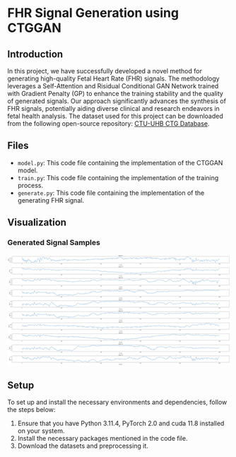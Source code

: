 # FHR Signal Generation using CTGGAN

## Introduction
In this project, we have successfully developed a novel method for generating high-quality Fetal Heart Rate (FHR) signals. The methodology leverages a Self-Attention and Risidual Conditional GAN Network trained with Gradient Penalty (GP) to enhance the training stability and the quality of generated signals. Our approach significantly advances the synthesis of FHR signals, potentially aiding diverse clinical and research endeavors in fetal health analysis. The dataset used for this project can be downloaded from the following open-source repository: [CTU-UHB CTG Database](https://physionet.org/content/ctu-uhb-ctgdb/1.0.0/).

## Files
- `model.py`: This code file containing the implementation of the CTGGAN model.
- `train.py`: This code file containing the implementation of the training process.
- `generate.py`: This code file containing the implementation of the generating FHR signal.

## Visualization

### Generated Signal Samples
![Generated Signal Samples](Signal.png)


## Setup
To set up and install the necessary environments and dependencies, follow the steps below:

1. Ensure that you have Python 3.11.4, PyTorch 2.0 and cuda 11.8 installed on your system. 
2. Install the necessary packages mentioned in the code file.
3. Download the datasets and preprocessing it.

